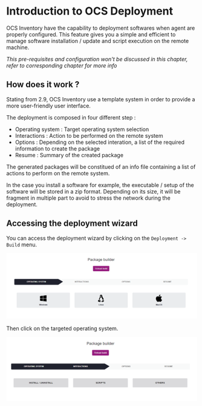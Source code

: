 # Introduction to OCS Deployment

OCS Inventory have the capability to deployment softwares when agent are properly configured. This feature gives you a simple and efficient to manage software installation / update and script execution on the remote machine.

*This pre-requisites and configuration won't be discussed in this chapter, refer to corresponding chapter for more info*

## How does it work ?

Stating from 2.9, OCS Inventory use a template system in order to provide a more user-friendly user interface. 

The deployment is composed in four different step : 
* Operating system : Target operating system selection 
* Interactions : Action to be performed on the remote system
* Options : Depending on the selected interation, a list of the required information to create the package
* Resume : Summary of the created package

The generated packages will be constitued of an info file containing a list of actions to perform on the remote system.

In the case you install a software for example, the executable / setup of the software will be stored in a zip format. Depending on its size, it will be fragment in multiple part to avoid to stress the network during the deployment.

## Accessing the deployment wizard

You can access the deployment wizard by clicking on the `Deployment -> Build` menu.

![teledeploy_operating_systems](../../img/server/deployment/teledeploy_operating_systems.png)

Then click on the targeted operating system.

![teledeploy_interations](../../img/server/deployment/teledeploy_interactions.png)
